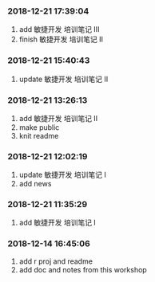 ### 2018-12-21 17:39:04

1. add 敏捷开发 培训笔记 III
1. finish 敏捷开发 培训笔记 II

### 2018-12-21 15:40:43

1. update 敏捷开发 培训笔记 II

### 2018-12-21 13:26:13

1. add 敏捷开发 培训笔记 II
1. make public
1. knit readme

### 2018-12-21 12:02:19

1. update 敏捷开发 培训笔记 I
1. add news

### 2018-12-21 11:35:29

1. add 敏捷开发 培训笔记 I

### 2018-12-14 16:45:06

1. add r proj and readme
1. add doc and notes from this workshop